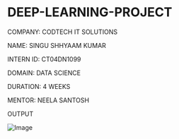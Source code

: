# DEEP-LEARNING-PROJECT

COMPANY: CODTECH IT SOLUTIONS

NAME: SINGU SHHYAAM KUMAR

INTERN ID: CT04DN1099

DOMAIN: DATA SCIENCE

DURATION: 4 WEEKS

MENTOR: NEELA SANTOSH

OUTPUT

![Image](https://github.com/user-attachments/assets/eaec9335-52d3-4996-be06-8a2fd9129e84)

